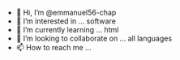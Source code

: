 - 👋 Hi, I’m @emmanuel56-chap
- 👀 I’m interested in ... software 
- 🌱 I’m currently learning ... html 
- 💞️ I’m looking to collaborate on ... all languages
- 📫 How to reach me ...

<!---
emmanuel56-chap/emmanuel56-chap is a ✨ special ✨ repository because its `README.md` (this file) appears on your GitHub profile.
You can click the Preview link to take a look at your changes.
--->
